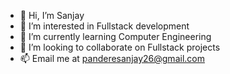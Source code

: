 - 👋 Hi, I’m Sanjay
- 👀 I’m interested in Fullstack development
- 🌱 I’m currently learning Computer Engineering
- 💞️ I’m looking to collaborate on Fullstack projects
- 📫 Email me at panderesanjay26@gmail.com

<!---
Psanjay-15/Psanjay-15 is a ✨ special ✨ repository because its `README.md` (this file) appears on your GitHub profile.
You can click the Preview link to take a look at your changes.
--->
